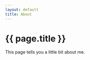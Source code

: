 ```yaml
---
layout: default
title: About
---
```


<div class="sec-Section">
  <div class="sec-Section_Inner">
    <div class="sec-Section_Header">
      <h1>{{ page.title }}</h1>
    </div>
    <div class="sec-Section_Body">
      <p>This page tells you a little bit about me.</p>
    </div>
  </div>
</div>
